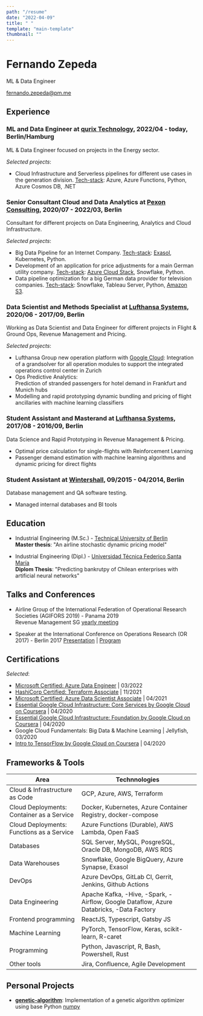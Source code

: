 ```yaml
---
path: "/resume"
date: "2022-04-09"
title: " "
template: "main-template"
thumbnail: ""
---
```


# Fernando Zepeda

ML & Data Engineer

<span class="email"><fernando.zepeda@pm.me></div>

## Experience

### ML and Data Engineer at [qurix Technology](https://www.qurix.tech), 2022/04 - today, Berlin/Hamburg

ML & Data Engineer focused on projects in the Energy sector.

*Selected projects*:

- Cloud Infrastructure and Serverless pipelines for different use cases in the generation division. <u>Tech-stack</u>: Azure, Azure Functions, Python, Azure Cosmos DB, .NET

### Senior Consultant Cloud and Data Analytics at [Pexon Consulting](https://pexon-consulting.de/), 2020/07 - 2022/03, Berlin

Consultant for different projects on Data Engineering, Analytics and Cloud Infrastructure.

*Selected projects*:

- Big Data Pipeline for an Internet Company. <u>Tech-stack</u>: [Exasol](https://www.exasol.com), Kubernetes, Python.
- Development of an application for price adjustments for a main German utility company. <u>Tech-stack</u>: [Azure Cloud Stack](https://azure.microsoft.com/en-us/), Snowflake, Python.  
- Data pipeline optimization for a big German data provider for television companies. <u>Tech-stack</u>: Snowflake, Tableau Server, Python, [Amazon S3](https://aws.amazon.com/s3/?nc2=h_ql_prod_fs_s3).

### Data Scientist and Methods Specialist at [Lufthansa Systems](https://www.lhsystems.com/), 2020/06 - 2017/09, Berlin

Working as Data Scientist and Data Engineer for different projects in Flight & Ground Ops, Revenue Management and Pricing.

*Selected projects*:

- Lufthansa Group new operation platform with [Google Cloud](https://cloud.google.com/):
Integration of a grandsolver for all operation modules to support the integrated operations control center in Zurich
- Ops Predictive Analytics:  
 Prediction of stranded passengers for hotel demand in Frankfurt and Munich hubs
- Modelling and rapid prototyping dynamic bundling and pricing of flight ancillaries with machine learning classifiers

### Student Assistant and Masterand at [Lufthansa Systems](https://www.lhsystems.com/), 2017/08 - 2016/09, Berlin

Data Science and Rapid Prototyping in Revenue Management & Pricing.

- Optimal price calculation for single-flights with Reinforcement Learning
- Passenger demand estimation with machine learning algorithms and dynamic pricing for direct flights

### Student Assistant at [Wintershall](https://wintershalldea.com/en), 09/2015 - 04/2014, Berlin

Database management and QA software testing.

- Managed internal databases and BI tools

## Education

- <span class="colored-text_1"> Industrial Engineering (M.Sc.)</span> - [Technical University of Berlin](https://www.tu-berlin.de/menue/home/)  
**Master thesis**: "An airline stochastic dynamic pricing model"

- <span class="colored-text_1"> Industrial Engineering (Dipl.)</span> - [Universidad Técnica Federico Santa María](https://www.usm.cl/)  
**Diplom Thesis**: "Predicting bankrutpy of Chilean enterprises with artificial neural networks"

## Talks and Conferences

- Airline Group of the International Federation of Operational Research Societies (<span class="colored-text_1">AGIFORS 2019</span>) - Panama 2019  
Revenue Management SG [yearly meeting](https://agifors.org/rm-2019)

- Speaker at the International Conference on Operations Research (<span class="colored-text_1">OR 2017</span>) - Berlin 2017 [Presentation](https://www.dropbox.com/s/h7vtkc215zh3r43/OR_2017.pdf?dl=0) | [Program](https://www.euro-online.org/conf/admin/tmp/program-gor2017.pdf)

## Certifications

*Selected*:

- [Microsoft Certified: Azure Data Engineer](https://www.credly.com/badges/1a4866ef-1c92-48fe-9af4-c49c28617bf5?source=linked_in_profile) | 03/2022
- [HashiCorp Certified: Terraform Associate](https://www.credly.com/badges/4b572995-9eaa-47d7-8c5b-25c8464b8861) | 11/2021
- [Microsoft Certified: Azure Data Scientist Associate](https://www.credly.com/badges/80d35358-f45f-4fa4-92d1-54f3289b488e?source=linked_in_profile) | 04/2021
- [Essential Google Cloud Infrastructure: Core Services by Google Cloud on Coursera](https://www.coursera.org/account/accomplishments/records/W2ZTKPJ8QG4D) | 04/2020
- [Essential Google Cloud Infrastructure: Foundation by Google Cloud on Coursera](https://www.coursera.org/account/accomplishments/records/N7W6UZCUCHY6) | 04/2020
- Google Cloud Fundamentals: Big Data & Machine Learning | Jellyfish, 03/2020
- [Intro to TensorFlow by Google Cloud on Coursera](https://www.coursera.org/account/accomplishments/records/B7SLNSP8BY9U) | 04/2020

## Frameworks & Tools

| Area                                                              | Technnologies                                                                                           |
|-------------------------------------------------------------------|---------------------------------------------------------------------------------------------------------|
| <span class="colored-text_1">Cloud & Infrastructure as Code</span>                   | GCP, Azure, AWS, Terraform |
| <span class="colored-text_1">Cloud Deployments: Container as a Service</span>  | Docker, Kubernetes, Azure Container Registry, docker-compose                         |
| <span class="colored-text_1">Cloud Deployments: Functions as a Service</span>       | Azure Functions (Durable), AWS Lambda, Open FaaS                                          |
| <span class="colored-text_1">Databases</span>                     | SQL Server, MySQL, PosgreSQL, Oracle DB, MongoDB, AWS RDS                 |
| <span class="colored-text_1">Data Warehouses</span>               | Snowflake, Google BigQuery, Azure Synapse, Exasol                   |
| <span class="colored-text_1">DevOps</span>                        | Azure DevOps, GitLab CI, Gerrit, Jenkins, Github Actions                                                |
| <span class="colored-text_1">Data Engineering</span>              | Apache Kafka, -Hive, -Spark, -Airflow, Google Dataflow, Azure Databricks, -Data Factory |
| <span class="colored-text_1">Frontend programming</span>          | ReactJS, Typescript, Gatsby JS                                                                          |
| <span class="colored-text_1">Machine Learning</span>              | PyTorch, TensorFlow, Keras, scikit-learn, R-caret                                                  |
| <span class="colored-text_1">Programming</span>                   | Python, Javascript, R, Bash, Powershell, Rust                                                             |
| <span class="colored-text_1">Other tools</span>                   | Jira, Confluence, Agile Development                                                                     |

## Personal Projects

- **[genetic-algorithm](https://github.com/Fmrhj/genetic-algorithm)**: Implementation of a genetic algorithm optimizer using base Python [numpy](https://numpy.org/)
